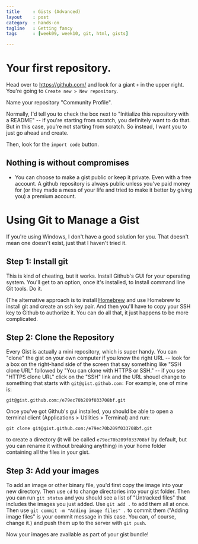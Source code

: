 ```yaml
---
title     : Gists (Advanced)
layout    : post
category  : hands-on
tagline   : Getting fancy
tags      : [week09, week10, git, html, gists]

---
```


# Your first repository.

Head over to <https://github.com/> and look for a giant `+` in the upper right. You're going to `Create new > New repository`.

Name your repository "Community Profile". 

Normally, I'd tell you to check the box next to "Initialize this repository with a README" -- if you're starting from scratch, you definitely want to do that. But in this case, you're not starting from scratch. So instead, I want you to just go ahead and create.

Then, look for the `import code` button. 

## Nothing is without compromises

+ You can choose to make a gist public or keep it private. Even with a free account. A github repository is always public unless you've paid money for (or they made a mess of your life and tried to make it better by giving you) a premium account.


# Using Git to Manage a Gist

If you're using Windows, I don't have a good solution for you. That doesn't mean one doesn't exist, just that I haven't tried it. 

## Step 1: Install git

This is kind of cheating, but it works. Install Github's GUI for your operating system. You'll get to an option, once it's installed, to Install command line Git tools. Do it. 

(The alternative approach is to install [Homebrew](http://brew.sh/) and use Homebrew to install git and create an ssh key pair. And then you'll have to copy your SSH key to Github to authorize it. You can do all that, it just happens to be more complicated. 

## Step 2: Clone the Repository

Every Gist is actually a mini repository, which is super handy. You can "clone" the gist on your own computer if you know the right URL -- look for a box on the right-hand side of the screen that say something like "SSH clone URL" followed by "You can clone with HTTPS or SSH." -- if you see "HTTPS clone URL" click on the "SSH" link and the URL shoudl change to something that starts with `git@gist.github.com:` For example, one of mine is:

`git@gist.github.com:/e79ec70b209f033708bf.git`

Once you've got Github's gui installed, you should be able to open a terminal client (Applications > Utilities > Terminal) and run:

`git clone git@gist.github.com:/e79ec70b209f033708bf.git`

to create a directory (it will be called `e79ec70b209f033708bf` by default, but you can rename it without breaking anything) in your home folder containing all the files in your gist. 

## Step 3: Add your images

To add an image or other binary file, you'd first copy the image into your new directory. Then use `cd` to change directories into your gist folder. Then you can run `git status` and you should see a list of "Untracked files" that includes the images you just added. Use `git add .` to add them all at once. Then use `git commit -m "Adding image files" .` to commit them ("Adding image files" is your commit message in this case. You can, of course, change it.) and push them up to the server with `git push`.

Now your images are available as part of your gist bundle!
